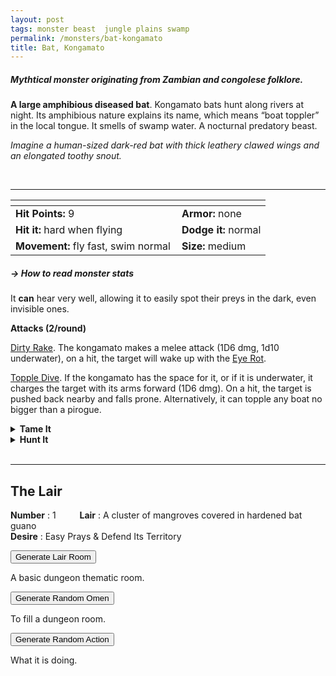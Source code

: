 ```yaml
---
layout: post
tags: monster beast  jungle plains swamp
permalink: /monsters/bat-kongamato
title: Bat, Kongamato
---
```


##### Mythtical monster originating from Zambian and congolese folklore.

**A large amphibious diseased bat**. Kongamato bats hunt along rivers at night. Its amphibious nature explains its name, which means “boat toppler” in the local tongue. It smells of swamp water.  A nocturnal predatory beast.

_Imagine a human-sized dark-red bat with thick leathery clawed wings and an elongated toothy snout._

<br>

---


|  <span style="display: inline-block; width:250px"></span>  |  |
| -------- | --------|
| **Hit Points:** 9 | **Armor:** none |
| **Hit it:** hard when flying | **Dodge it:** normal |
| **Movement:** fly fast, swim normal  |  **Size:** medium | 

##### <span class="tooltip" data-tooltip="Armor = damage reduction · · · Easy/Normal/Hard = roll above 10/15/20 to beat">→ How to read monster stats</span>

It **can** hear very well, allowing it to easily spot their preys in the dark, even invisible ones.

**Attacks (2/round)**

<ins>Dirty Rake</ins>. The kongamato makes a melee attack (1D6 dmg, 1d10 underwater), on a hit, the target will wake up with the [Eye Rot](/2024/01/01/eye-rot/).

<ins>Topple Dive</ins>. If the kongamato has the space for it, or if it is underwater, it charges the target with its arms forward (1D6 dmg). On a hit, the target is pushed back nearby and falls prone. Alternatively, it can topple any boat no bigger than a pirogue.
<br>

<details markdown="1">
<summary style="font-weight: bold;">Tame It</summary>
If you have captured this beast, you can spend the equivalent of 2 [bags of gold](/2024/06/26/currency/) in food between two adventures to tame it. It is now one of your <span class="tooltip" data-tooltip="You can bring a follower in your adventures if you dedicate a Psyche slot to it."><i>followers</i></span>. Each extra bag of gold spent training the beast teaches it a one-word order. Otherwise, it only acts to eat or in self-defence. 
</details>

<details markdown="1">
<summary style="font-weight: bold;">Hunt It</summary>
Kongamato fur is waterproof. You would still need the skin of two to make an outfit. Its guano or flesh can be used as a carrier of [Eye Rot](/2024/01/01/eye-rot/) disease.

If you have access to an artisan and a workshop, you can spend loot between two adventures to create something with parts of the beast. The object you craft can be anything mostly made of the provided materials. It will have the value of what you [invest in it](/2024/06/26/currency/#values). Discuss what you want with the referee.
</details>

<br>

---

## The Lair

**Number** : 1 <span style="display: inline-block; width:30px"></span>
**Lair** : A cluster of mangroves covered in hardened bat guano <span style="display: inline-block; width:30px"></span> <br>
**Desire** : Easy Prays & Defend Its Territory

<button id="room-btn">Generate Lair Room</button>
<p id="RoomResult">A basic dungeon thematic room.</p>

<button id="generate-btn">Generate Random Omen</button>
<p id="RoamResult">To fill a dungeon room.</p>

<button onclick="generateMood()">Generate Random Action</button>
<p id="MoodResult">What it is doing.</p>
<script src="/scripts/generateMood.js"></script>

<br>



 
 <script src="https://code.jquery.com/jquery-3.6.0.min.js"></script>
<script>
      $(document).ready(function() {
        function generateResult(buttonId, resultId, columnRangeStart, columnRangeEnd) {
          $(buttonId).click(function() {
            var searchValue = "0009"; // Change this to the actual value you need

            $.get("/CSV/Monster - Index.csv", function(data) {
              var rows = data.split("\n").slice(1);
              var matchingRows = rows.filter(function(row) {
                var columns = row.split(",");
                return columns[0] === searchValue;
              });

              var selectedRow = matchingRows[Math.floor(Math.random() * matchingRows.length)];
              var selectedCell = selectedRow.split(",")[Math.floor(Math.random() * (columnRangeEnd - columnRangeStart + 1)) + columnRangeStart];

              $(resultId).html(selectedCell); // Use .html() to insert HTML content
            });
          });
        }

        generateResult("#room-btn", "#RoomResult", 38, 43);
        generateResult("#generate-btn", "#RoamResult", 3, 8);
      });
    </script>
